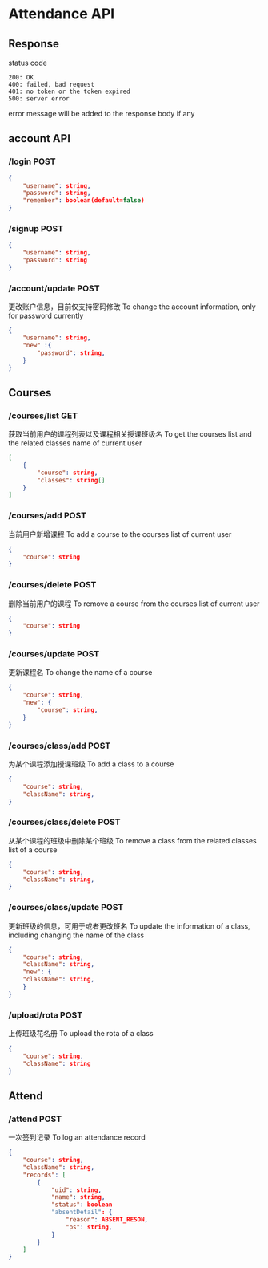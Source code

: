 # Attendance API
## Response
status code
```
200: OK
400: failed, bad request
401: no token or the token expired
500: server error
```
error message will be added to the response body if any
## account API
### /login POST
```json
{
    "username": string,
    "password": string,
    "remember": boolean(default=false)
}
```

### /signup POST
```json
{
    "username": string,
    "password": string
}
```

### /account/update POST
更改账户信息，目前仅支持密码修改
To change the account information, only for password currently
```json
{
    "username": string,
    "new" :{
        "password": string,
    }
}
```

## Courses
### /courses/list GET
获取当前用户的课程列表以及课程相关授课班级名
To get the courses list and the related classes name of current user

```json
[
    {
        "course": string,
        "classes": string[]
    }
]
```

### /courses/add POST
当前用户新增课程
To add a course to the courses list of current user
```json
{
    "course": string
}
```

### /courses/delete POST
删除当前用户的课程
To remove a course from the courses list of current user
```json
{
    "course": string
}
```
### /courses/update POST
更新课程名
To change the name of a course
```json
{
    "course": string,
    "new": {
        "course": string,
    }
}
```
### /courses/class/add POST
为某个课程添加授课班级
To add a class to a course
```json
{
    "course": string,
    "className": string,
}
```

### /courses/class/delete POST
从某个课程的班级中删除某个班级
To remove a class from the related classes list of a course
```json
{
    "course": string,
    "className": string,
}
```

### /courses/class/update POST
更新班级的信息，可用于或者更改班名
To update the information of a class, including changing the name of the class
```json
{
    "course": string,
    "className": string,
    "new": {
	"className": string,
    }
}
```

### /upload/rota POST
上传班级花名册
To upload the rota of a class
```json
{
    "course": string,
    "className": string
}
```

## Attend
### /attend POST
一次签到记录
To log an attendance record
```json
{
    "course": string,
    "className": string,
    "records": [
        {
            "uid": string,
            "name": string,
            "status": boolean
            "absentDetail": {
                "reason": ABSENT_RESON,
                "ps": string,
            }
        }
    ]
}
```
